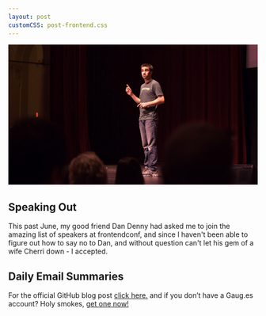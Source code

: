 ```yaml
---
layout: post
customCSS: post-frontend.css
---
```


<div class="article-header">
	<a href="http://player.vimeo.com/external/72482529.hd.mp4?s=8bba847b4de2366835410c867bb2664f" target="_blank"><img src="/assets/images/frontend-start.jpg" class="video"></a>
</div>

<article>
	<h1>Speaking Out</h1>
	<p>This past June, my good friend Dan Denny had asked me to join the amazing list of speakers at frontendconf, and since I haven't been able to figure out how to say no to Dan, and without question can't let his gem of a wife Cherri down - I accepted.</p>
	<h2>Daily Email Summaries</h2>
	<p>For the official GitHub blog post <a href="https://github.com/blog/1019-gauges-daily-summaries-and-browser-support" target="_blank">click here.</a> and if you don&#8217;t have a Gaug.es account? Holy smokes, <a href="http://get.gaug.es" target="_blank">get one now!</a></p></div>

</article>